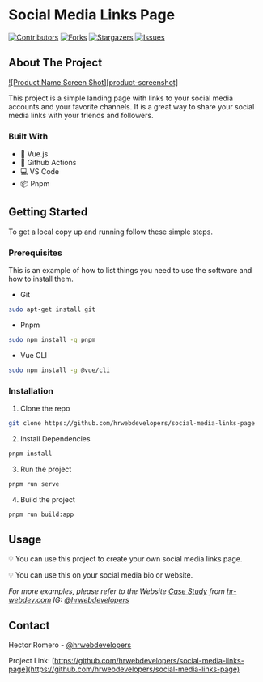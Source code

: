 <!-- PROJECT SHIELDS -->
<!--
*** This template uses markdown "reference style" links for readability.
*** Reference links are enclosed in brackets [ ] instead of parentheses ( ).
*** See the bottom of this document for the declaration of the reference variables
*** for contributors-url, forks-url, etc. This is an optional, concise syntax you may use.
*** https://www.markdownguide.org/basic-syntax/#reference-style-links
-->

# Social Media Links Page

[![Contributors][contributors-shield]][contributors-url] [![Forks][forks-shield]][forks-url] [![Stargazers][stars-shield]][stars-url] [![Issues][issues-shield]][issues-url]

<!-- ABOUT THE PROJECT -->
## About The Project

[![Product Name Screen Shot][product-screenshot]](https://example.com)

This project is a simple landing page with links to your social media accounts and your favorite channels. It is a great way to share your social media links with your friends and followers.

### Built With

* 🌲 Vue.js
* 🐙 Github Actions
* 💻 VS Code
* 📦 Pnpm

<!-- GETTING STARTED -->
## Getting Started

To get a local copy up and running follow these simple steps.

### Prerequisites

This is an example of how to list things you need to use the software and how to install them.

* Git

```sh
sudo apt-get install git
```
* Pnpm

```sh
sudo npm install -g pnpm
```
* Vue CLI

```sh
sudo npm install -g @vue/cli
```

### Installation

1. Clone the repo

```sh
git clone https://github.com/hrwebdevelopers/social-media-links-page
```

2. Install Dependencies

```sh
pnpm install
```
3. Run the project

```sh
pnpm run serve
```
4. Build the project

```sh
pnpm run build:app
```
<!-- USAGE EXAMPLES -->
## Usage

💡 You can use this project to create your own social media links page.

💡 You can use this on your social media bio or website.

_For more examples, please refer to the Website [Case Study](https://hr-webdev.com/channels) from [hr-webdev.com](https://hr-webdev.com) IG: [@hrwebdevelopers](https://instagram.com/hrwebdevelopers)_

<!-- CONTACT -->
## Contact

Hector Romero - [@hrwebdevelopers](https://instagram.com/hrwebdevelopers)

Project Link: [https://github.com/hrwebdevelopers/social-media-links-page](https://github.com/hrwebdevelopers/social-media-links-page)


<!-- MARKDOWN LINKS & IMAGES -->
<!-- https://www.markdownguide.org/basic-syntax/#reference-style-links -->
[contributors-shield]: https://img.shields.io/github/contributors/hrwebdevelopers/social-media-links-page.svg?style=flat-square
[contributors-url]: https://github.com/hrwebdevelopers/social-media-links-page/graphs/contributors
[forks-shield]: https://img.shields.io/github/forks/hrwebdevelopers/social-media-links-page.svg?style=flat-square
[forks-url]: https://github.com/hrwebdevelopers/social-media-links-page/network/members
[stars-shield]: https://img.shields.io/github/stars/hrwebdevelopers/social-media-links-page.svg?style=flat-square
[stars-url]: https://github.com/hrwebdevelopers/social-media-links-page/stargazers
[issues-shield]: https://img.shields.io/github/issues/hrwebdevelopers/social-media-links-page.svg?style=flat-square
[issues-url]: https://github.com/hrwebdevelopers/social-media-links-page/issues